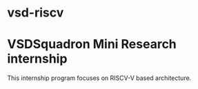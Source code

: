 # vsd-riscv
# VSDSquadron Mini Research internship
This internship program focuses on RISCV-V based architecture.
